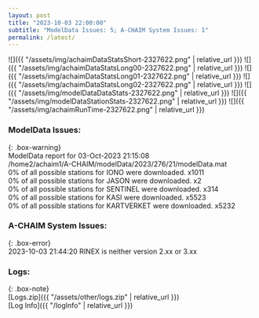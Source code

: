```yaml
---
layout: post
title: "2023-10-03 22:00:00"
subtitle: "ModelData Issues: 5; A-CHAIM System Issues: 1"
permalink: /latest/
---
```


![]({{ "/assets/img/achaimDataStatsShort-2327622.png" | relative_url }})
![]({{ "/assets/img/achaimDataStatsLong00-2327622.png" | relative_url }})
![]({{ "/assets/img/achaimDataStatsLong01-2327622.png" | relative_url }})
![]({{ "/assets/img/achaimDataStatsLong02-2327622.png" | relative_url }})
![]({{ "/assets/img/modelDataDataStats-2327622.png" | relative_url }})
![]({{ "/assets/img/modelDataStationStats-2327622.png" | relative_url }})
![]({{ "/assets/img/achaimRunTime-2327622.png" | relative_url }})


### ModelData Issues:  
  
{: .box-warning}  
 ModelData report for 03-Oct-2023 21:15:08   
 /home2/achaim1/A-CHAIM/modelData/2023/276/21/modelData.mat   
 0% of all possible stations for IONO were downloaded. x1011   
 0% of all possible stations for JASON were downloaded. x2   
 0% of all possible stations for SENTINEL were downloaded. x314   
 0% of all possible stations for KASI were downloaded. x5523   
 0% of all possible stations for KARTVERKET were downloaded. x5232   
  
### A-CHAIM System Issues:  
  
{: .box-error}  
2023-10-03 21:44:20 RINEX is neither version 2.xx or 3.xx  

### Logs:  
  
{: .box-note}  
[Logs.zip]({{ "/assets/other/logs.zip" | relative_url }})  
[Log Info]({{ "/logInfo" | relative_url }})  
